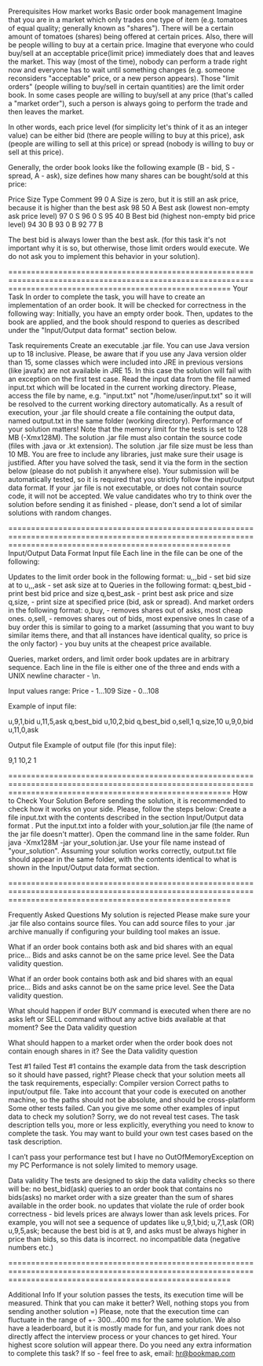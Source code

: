 Prerequisites
How market works
Basic order book management
Imagine that you are in a market which only trades one type of item (e.g. tomatoes of equal quality; generally known as "shares"). There will be a certain amount of tomatoes (shares) being offered at certain prices. Also, there will be people willing to buy at a certain price. Imagine that everyone who could buy/sell at an acceptable price(limit price) immediately does that and leaves the market. This way (most of the time), nobody can perform a trade right now and everyone has to wait until something changes (e.g. someone reconsiders "acceptable" price, or a new person appears). Those "limit orders" (people willing to buy/sell in certain quantities) are the limit order book. In some cases people are willing to buy/sell at any price (that's called a "market order"), such a person is always going to perform the trade and then leaves the market.

In other words, each price level (for simplicity let's think of it as an integer value) can be either bid (there are people willing to buy at this price), ask (people are willing to sell at this price) or spread (nobody is willing to buy or sell at this price).

Generally, the order book looks like the following example (B - bid, S - spread, A - ask), size defines how many shares can be bought/sold at this price:

Price	Size	Type	Comment
99	     0	    A	    Size is zero, but it is still an ask price, because it is higher than the best ask
98	    50	    A	    Best ask (lowest non-empty ask price level)
97	    0	    S
96	    0	    S
95	    40	    B	    Best bid (highest non-empty bid price level)
94	    30	    B
93	    0	    B
92	    77	    B

The best bid is always lower than the best ask. (for this task it's not important why it is so, but otherwise, those limit orders would execute. We do not ask you to implement this behavior in your solution).


=============================================================================================================================================================
Your Task
In order to complete the task, you will have to create an implementation of an order book. It will be checked for correctness in the following way:
Initially, you have an empty order book. Then, updates to the book are applied, and the book should respond to queries as described under the "Input/Output data format" section below.

Task requirements
Create an executable .jar file. You can use Java version up to 18 inclusive. Please, be aware that if you use any Java version older than 15, some classes which were included into JRE in previous versions (like javafx) are not available in JRE 15. In this case the solution will fail with an exception on the first test case.
Read the input data from the file named input.txt which will be located in the current working directory. Please, access the file by name, e.g. "input.txt" not "/home/user/input.txt" so it will be resolved to the current working directory automatically.
As a result of execution, your .jar file should create a file containing the output data, named output.txt in the same folder (working directory).
Performance of your solution matters! Note that the memory limit for the tests is set to 128 MB (-Xmx128M).
The solution .jar file must also contain the source code (files with .java or .kt extension).
The solution .jar file size must be less than 10 MB. You are free to include any libraries, just make sure their usage is justified.
After you have solved the task, send it via the form in the section below (please do not publish it anywhere else). Your submission will be automatically tested, so it is required that you strictly follow the input/output data format. If your .jar file is not executable, or does not contain source code, it will not be accepted.
We value candidates who try to think over the solution before sending it as finished - please, don't send a lot of similar solutions with random changes.

=============================================================================================================================================================
Input/Output Data Format
Input file
Each line in the file can be one of the following:

Updates to the limit order book in the following format:
u,<price>,<size>,bid - set bid size at <price> to <size>
u,<price>,<size>,ask - set ask size at <price> to <size>
Queries in the following format:
q,best_bid - print best bid price and size
q,best_ask - print best ask price and size
q,size,<price> - print size at specified price (bid, ask or spread).
And market orders in the following format:
o,buy,<size> - removes <size> shares out of asks, most cheap ones.
o,sell,<size> - removes <size> shares out of bids, most expensive ones
In case of a buy order this is similar to going to a market (assuming that you want to buy <size> similar items there, and that all instances have identical quality, so price is the only factor) - you buy <size> units at the cheapest price available.

Queries, market orders, and limit order book updates are in arbitrary sequence. Each line in the file is either one of the three and ends with a UNIX newline character - \n.

Input values range:
Price - 1...109
Size - 0...108

Example of input file:

u,9,1,bid
u,11,5,ask
q,best_bid
u,10,2,bid
q,best_bid
o,sell,1
q,size,10
u,9,0,bid
u,11,0,ask

Output file
Example of output file (for this input file):

9,1
10,2
1

=============================================================================================================================================================
How to Check Your Solution
Before sending the solution, it is recommended to check how it works on your side. Please, follow the steps below:
Create a file input.txt with the contents described in the section Input/Output data format .
Put the input.txt into a folder with your_solution.jar file (the name of the jar file doesn't matter).
Open the command line in the same folder. Run java -Xmx128M -jar your_solution.jar. Use your file name instead of "your_solution".
Assuming your solution works correctly, output.txt file should appear in the same folder, with the contents identical to what is shown in the Input/Output data format section.

=============================================================================================================================================================


Frequently Asked Questions
My solution is rejected
Please make sure your .jar file also contains source files. You can add source files to your .jar archive manually if configuring your building tool makes an issue.

What if an order book contains both ask and bid shares with an equal price...
Bids and asks cannot be on the same price level. See the Data validity question.

What if an order book contains both ask and bid shares with an equal price...
Bids and asks cannot be on the same price level. See the Data validity question.

What should happen if order BUY command is executed when there are no asks left or SELL command without any active bids available at that moment?
See the Data validity question

What should happen to a market order when the order book does not contain enough shares in it?
See the Data validity question

Test #1 failed
Test #1 contains the example data from the task description so it should have passed, right? Please check that your solution meets all the task requirements, especially:
Compiler version
Correct paths to input/output file. Take into account that your code is executed on another machine, so the paths should not be absolute, and should be cross-platform
Some other tests failed. Can you give me some other examples of input data to check my solution?
Sorry, we do not reveal test cases. The task description tells you, more or less explicitly, everything you need to know to complete the task. You may want to build your own test cases based on the task description.

I can’t pass your performance test but I have no OutOfMemoryException on my PC
Performance is not solely limited to memory usage.

Data validity
The tests are designed to skip the data validity checks so there will be:
no best_bid(ask) queries to an order book that contains no bids(asks)
no market order with a size greater than the sum of shares available in the order book.
no updates that violate the rule of order book correctness - bid levels prices are always lower than ask levels prices. For example, you will not see a sequence of updates like u,9,1,bid; u,7,1,ask (OR) u,9,5,ask; because the best bid is at 9, and asks must be always higher in price than bids, so this data is incorrect.
no incompatible data (negative numbers etc.)

=============================================================================================================================================================


Additional Info
If your solution passes the tests, its execution time will be measured. Think that you can make it better? Well, nothing stops you from sending another solution =)
Please, note that the execution time can fluctuate in the range of +- 300...400 ms for the same solution.
We also have a leaderboard, but it is mostly made for fun, and your rank does not directly affect the interview process or your chances to get hired. Your highest score solution will appear there.
Do you need any extra information to complete this task? If so - feel free to ask, email: hr@bookmap.com